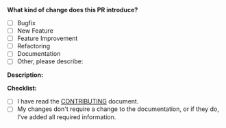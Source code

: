 **What kind of change does this PR introduce?**

<!-- (Update "[ ]" to "[x]" to check a box) -->

- [ ] Bugfix
- [ ] New Feature
- [ ] Feature Improvement
- [ ] Refactoring
- [ ] Documentation
- [ ] Other, please describe:

**Description:**
<!--- Use this section to describe your changes.  Why is this change required? What problem does it solve? If your test fixes a specific issue, don't forget to reference the issue number. If your PR is still a work in progress, that's totally fine – just include [WIP] within the title. -->

**Checklist:**
<!--- Before you submit the PR, go over this checklist and make sure you can tick off all the boxes. [] -> [x] -->

- [ ] I have read the [CONTRIBUTING](../CONTRIBUTING.md) document.
- [ ] My changes don't require a change to the documentation, or if they do, I've added all required information.
